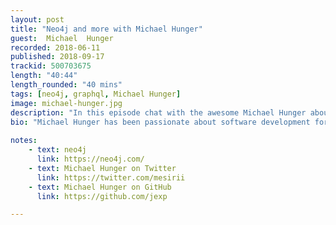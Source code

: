 ```yaml
---
layout: post
title: "Neo4j and more with Michael Hunger"
guest:  Michael  Hunger
recorded: 2018-06-11
published: 2018-09-17   
trackid: 500703675
length: "40:44"
length_rounded: "40 mins"
tags: [neo4j, graphql, Michael Hunger]
image: michael-hunger.jpg
description: "In this episode chat with the awesome Michael Hunger about neo4j, GraphQL and some other interesting topics such as programming for kids. If you're not familiar with neo4j, it's a graph database that allows you to model your data in terms of relationships and easily run complex queries."
bio: "Michael Hunger has been passionate about software development for a very long time. For the last few years he has been working with Neo Technology on the open source Neo4j graph database filling many roles. As caretaker of the Neo4j community and ecosystem he especially loves to work with graph-related projects, users and contributors."
      
notes: 
    - text: neo4j
      link: https://neo4j.com/        
    - text: Michael Hunger on Twitter
      link: https://twitter.com/mesirii
    - text: Michael Hunger on GitHub
      link: https://github.com/jexp

---
```



